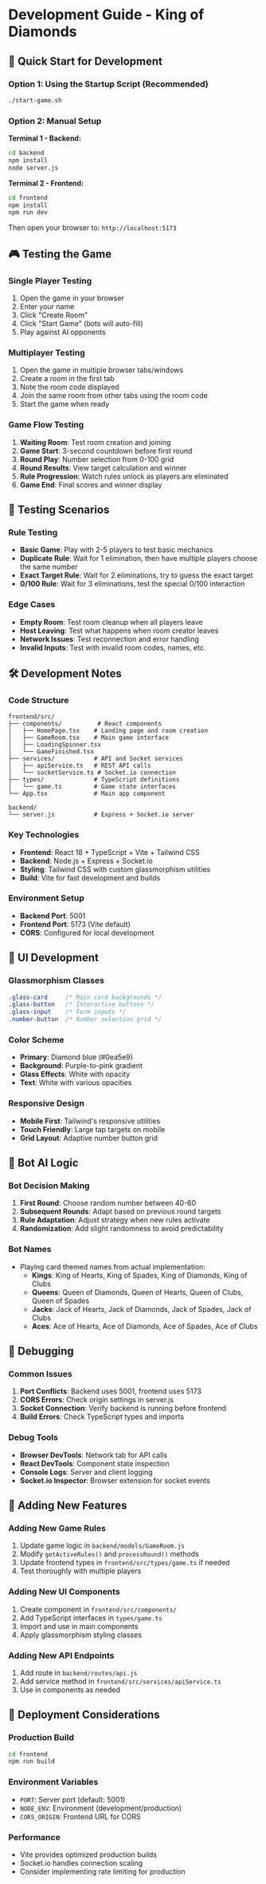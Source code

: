 # Development Guide - King of Diamonds

## 🚀 Quick Start for Development

### Option 1: Using the Startup Script (Recommended)
```bash
./start-game.sh
```

### Option 2: Manual Setup

**Terminal 1 - Backend:**
```bash
cd backend
npm install
node server.js
```

**Terminal 2 - Frontend:**
```bash
cd frontend
npm install
npm run dev
```

Then open your browser to: `http://localhost:5173`

## 🎮 Testing the Game

### Single Player Testing
1. Open the game in your browser
2. Enter your name
3. Click "Create Room"
4. Click "Start Game" (bots will auto-fill)
5. Play against AI opponents

### Multiplayer Testing
1. Open the game in multiple browser tabs/windows
2. Create a room in the first tab
3. Note the room code displayed
4. Join the same room from other tabs using the room code
5. Start the game when ready

### Game Flow Testing
1. **Waiting Room**: Test room creation and joining
2. **Game Start**: 3-second countdown before first round
3. **Round Play**: Number selection from 0-100 grid
4. **Round Results**: View target calculation and winner
5. **Rule Progression**: Watch rules unlock as players are eliminated
6. **Game End**: Final scores and winner display

## 🧪 Testing Scenarios

### Rule Testing
- **Basic Game**: Play with 2-5 players to test basic mechanics
- **Duplicate Rule**: Wait for 1 elimination, then have multiple players choose the same number
- **Exact Target Rule**: Wait for 2 eliminations, try to guess the exact target
- **0/100 Rule**: Wait for 3 eliminations, test the special 0/100 interaction

### Edge Cases
- **Empty Room**: Test room cleanup when all players leave
- **Host Leaving**: Test what happens when room creator leaves
- **Network Issues**: Test reconnection and error handling
- **Invalid Inputs**: Test with invalid room codes, names, etc.

## 🛠️ Development Notes

### Code Structure
```
frontend/src/
├── components/          # React components
│   ├── HomePage.tsx    # Landing page and room creation
│   ├── GameRoom.tsx    # Main game interface
│   ├── LoadingSpinner.tsx
│   └── GameFinished.tsx
├── services/           # API and Socket services
│   ├── apiService.ts   # REST API calls
│   └── socketService.ts # Socket.io connection
├── types/              # TypeScript definitions
│   └── game.ts         # Game state interfaces
└── App.tsx             # Main app component

backend/
└── server.js           # Express + Socket.io server
```

### Key Technologies
- **Frontend**: React 18 + TypeScript + Vite + Tailwind CSS
- **Backend**: Node.js + Express + Socket.io
- **Styling**: Tailwind CSS with custom glassmorphism utilities
- **Build**: Vite for fast development and builds

### Environment Setup
- **Backend Port**: 5001
- **Frontend Port**: 5173 (Vite default)
- **CORS**: Configured for local development

## 🎨 UI Development

### Glassmorphism Classes
```css
.glass-card     /* Main card backgrounds */
.glass-button   /* Interactive buttons */
.glass-input    /* Form inputs */
.number-button  /* Number selection grid */
```

### Color Scheme
- **Primary**: Diamond blue (#0ea5e9)
- **Background**: Purple-to-pink gradient
- **Glass Effects**: White with opacity
- **Text**: White with various opacities

### Responsive Design
- **Mobile First**: Tailwind's responsive utilities
- **Touch Friendly**: Large tap targets on mobile
- **Grid Layout**: Adaptive number button grid

## 🤖 Bot AI Logic

### Bot Decision Making
1. **First Round**: Choose random number between 40-60
2. **Subsequent Rounds**: Adapt based on previous round targets
3. **Rule Adaptation**: Adjust strategy when new rules activate
4. **Randomization**: Add slight randomness to avoid predictability

### Bot Names
- Playing card themed names from actual implementation:
  - **Kings**: King of Hearts, King of Spades, King of Diamonds, King of Clubs
  - **Queens**: Queen of Diamonds, Queen of Hearts, Queen of Clubs, Queen of Spades
  - **Jacks**: Jack of Hearts, Jack of Diamonds, Jack of Spades, Jack of Clubs
  - **Aces**: Ace of Hearts, Ace of Diamonds, Ace of Spades, Ace of Clubs

## 🐛 Debugging

### Common Issues
1. **Port Conflicts**: Backend uses 5001, frontend uses 5173
2. **CORS Errors**: Check origin settings in server.js
3. **Socket Connection**: Verify backend is running before frontend
4. **Build Errors**: Check TypeScript types and imports

### Debug Tools
- **Browser DevTools**: Network tab for API calls
- **React DevTools**: Component state inspection
- **Console Logs**: Server and client logging
- **Socket.io Inspector**: Browser extension for socket events

## 📝 Adding New Features

### Adding New Game Rules
1. Update game logic in `backend/models/GameRoom.js` 
2. Modify `getActiveRules()` and `processRound()` methods
3. Update frontend types in `frontend/src/types/game.ts` if needed
4. Test thoroughly with multiple players

### Adding New UI Components
1. Create component in `frontend/src/components/`
2. Add TypeScript interfaces in `types/game.ts`
3. Import and use in main components
4. Apply glassmorphism styling classes

### Adding New API Endpoints
1. Add route in `backend/routes/api.js`
2. Add service method in `frontend/src/services/apiService.ts`
3. Use in components as needed

## 🚢 Deployment Considerations

### Production Build
```bash
cd frontend
npm run build
```

### Environment Variables
- `PORT`: Server port (default: 5001)
- `NODE_ENV`: Environment (development/production)
- `CORS_ORIGIN`: Frontend URL for CORS

### Performance
- Vite provides optimized production builds
- Socket.io handles connection scaling
- Consider implementing rate limiting for production
